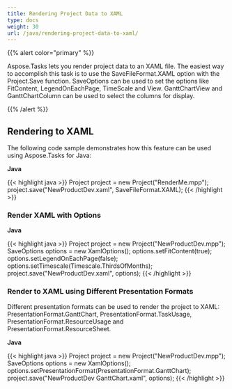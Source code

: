 ```yaml
---
title: Rendering Project Data to XAML
type: docs
weight: 30
url: /java/rendering-project-data-to-xaml/
---
```


{{% alert color="primary" %}} 

Aspose.Tasks lets you render project data to an XAML file. The easiest way to accomplish this task is to use the SaveFileFormat.XAML option with the Project.Save function. SaveOptions can be used to set the options like FitContent, LegendOnEachPage, TimeScale and View. GanttChartView and GanttChartColumn can be used to select the columns for display.

{{% /alert %}}

## **Rendering to XAML**

The following code sample demonstrates how this feature can be used using Aspose.Tasks for Java:

**Java**

{{< highlight java >}}
Project project = new Project("RenderMe.mpp");
project.save("NewProductDev.xaml", SaveFileFormat.XAML);
{{< /highlight >}}

### **Render XAML with Options**
**Java**

{{< highlight java >}}
Project project = new Project("NewProductDev.mpp");
SaveOptions options = new XamlOptions();
options.setFitContent(true);
options.setLegendOnEachPage(false);
options.setTimescale(Timescale.ThirdsOfMonths);
project.save("NewProductDev.xaml", options);
{{< /highlight >}}

### **Render to XAML using Different Presentation Formats**
Different presentation formats can be used to render the project to XAML: PresentationFormat.GanttChart, PresentationFormat.TaskUsage, PresentationFormat.ResourceUsage and PresentationFormat.ResourceSheet.

**Java**

{{< highlight java >}}
Project project = new Project("NewProductDev.mpp");
SaveOptions options = new XamlOptions();
options.setPresentationFormat(PresentationFormat.GanttChart);
project.save("NewProductDev GanttChart.xaml", options);
{{< /highlight >}}






